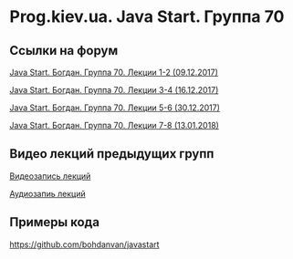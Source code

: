 Prog.kiev.ua. Java Start. Группа 70
===

## Cсылки на форум

[Java Start. Богдан. Группа 70. Лекции 1-2 (09.12.2017)](https://prog.kiev.ua/forum/index.php/topic,3328.0.html)

[Java Start. Богдан. Группа 70. Лекции 3-4 (16.12.2017)](https://prog.kiev.ua/forum/index.php/topic,3342.0.html)

[Java Start. Богдан. Группа 70. Лекции 5-6 (30.12.2017)](https://prog.kiev.ua/forum/index.php/topic,3359.0.html)

[Java Start. Богдан. Группа 70. Лекции 7-8 (13.01.2018)](https://prog.kiev.ua/forum/index.php/topic,3379.0.html)

## Видео лекций предыдущих групп

[Видеозапись лекций](https://mega.nz/#F!SRclnQQT)

[Аудиозапиь лекций](https://mega.nz/#F!GY8UjTBS)

## Примеры кода

https://github.com/bohdanvan/javastart
